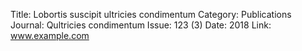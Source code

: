 Title: Lobortis suscipit ultricies condimentum
Category: Publications
Journal: Qultricies condimentum
Issue: 123 (3)
Date: 2018
Link: www.example.com

